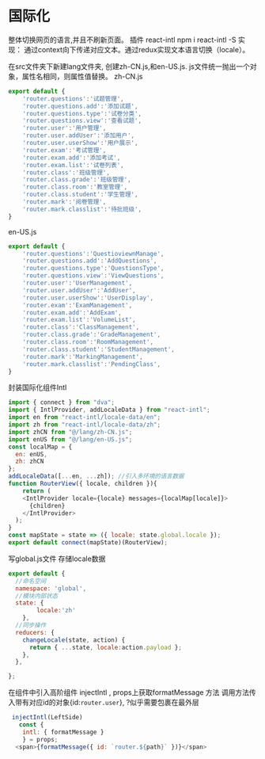 # 国际化
整体切换网页的语言,并且不刷新页面。
插件 react-intl
npm i react-intl -S
实现： 通过context向下传递对应文本。通过redux实现文本语言切换（locale）。

在src文件夹下新建lang文件夹,
创建zh-CN.js,和en-US.js.
js文件统一抛出一个对象，属性名相同，则属性值替换。
zh-CN.js
``` JavaScript
export default {
	'router.questions':'试题管理',
	'router.questions.add':'添加试题',
	'router.questions.type':'试卷分类',
	'router.questions.view':'查看试题',
	'router.user':'用户管理',
	'router.user.addUser':'添加用户',
	'router.user.userShow':'用户展示',
	'router.exam':'考试管理',
	'router.exam.add':'添加考试',
	'router.exam.list':'试卷列表',
	'router.class':'班级管理',
	'router.class.grade':'班级管理',
	'router.class.room':'教室管理',
	'router.class.student':'学生管理',
	'router.mark':'阅卷管理',
	'router.mark.classlist':'待批班级',
}
```
en-US.js
```javascript
export default {
	'router.questions':'QuestioviewnManage',
	'router.questions.add':'AddQuestions',
	'router.questions.type':'QuestionsType',
	'router.questions.view':'ViewQuestions',
	'router.user':'UserManagement',
	'router.user.addUser':'AddUser',
	'router.user.userShow':'UserDisplay',
	'router.exam':'ExamManagement',
	'router.exam.add':'AddExam',
	'router.exam.list':'VolumeList',
	'router.class':'ClassManagement',
	'router.class.grade':'GradeManagement',
	'router.class.room':'RoomManagement',
	'router.class.student':'StudentManagement',
	'router.mark':'MarkingManagement',
	'router.mark.classlist':'PendingClass',
}
```
封装国际化组件Intl
```JavaScript
import { connect } from "dva";
import { IntlProvider, addLocaleData } from "react-intl";
import en from "react-intl/locale-data/en";
import zh from "react-intl/locale-data/zh";
import zhCN from "@/lang/zh-CN.js";
import enUS from "@/lang/en-US.js";
const localMap = {
  en: enUS,
  zh: zhCN
};
addLocaleData([...en, ...zh]); //引入多环境的语言数据
function RouterView({ locale, children }){
	return (
    <IntlProvider locale={locale} messages={localMap[locale]}>
      {children}
    </IntlProvider>
  );
}
const mapState = state => ({ locale: state.global.locale });
export default connect(mapState)(RouterView);
```
写global.js文件 存储locale数据
```JavaScript
export default {
  //命名空间
  namespace: 'global',
  //模块内部状态
  state: {
		locale:'zh'
	},
  //同步操作
  reducers: {
    changeLocale(state, action) {
      return { ...state, locale:action.payload };
    },
  },

};

```


在组件中引入高阶组件 injectIntl ,
props上获取formatMessage 方法
调用方法传入带有对应id的对象{id:`router.user`},
?似乎需要包裹在最外层
```JavaScript
 injectIntl(LeftSide)
   const {
    intl: { formatMessage }
	} = props;
  <span>{formatMessage({ id: `router.${path}` })}</span>
```